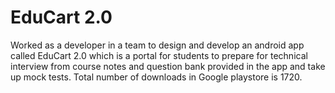 # EduCart 2.0

Worked as a developer in a team to design and develop an android app called EduCart 2.0 which is a portal for students to prepare for technical interview from course notes and question bank provided in the app and take up mock tests. Total number of downloads in Google playstore is 1720.

